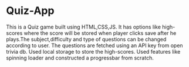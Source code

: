 # Quiz-App
This is a Quiz game built using HTML,CSS,JS. It has options like high-scores where the score will be stored when player clicks save after he plays.The subject,difficulty and type of questions can be changed according to user. The questions are fetched using an API key from open trivia db. Used local storage to store the high-scores. Used features like spinning loader and constructed a progressbar from scratch.
